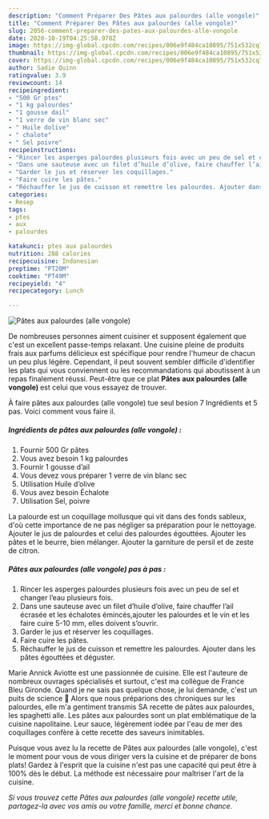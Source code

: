 ```yaml
---
description: "Comment Préparer Des Pâtes aux palourdes (alle vongole)"
title: "Comment Préparer Des Pâtes aux palourdes (alle vongole)"
slug: 2056-comment-preparer-des-pates-aux-palourdes-alle-vongole
date: 2020-10-19T04:25:58.978Z
image: https://img-global.cpcdn.com/recipes/006e9f484ca10895/751x532cq70/pates-aux-palourdes-alle-vongole-photo-principale-de-la-recette.jpg
thumbnail: https://img-global.cpcdn.com/recipes/006e9f484ca10895/751x532cq70/pates-aux-palourdes-alle-vongole-photo-principale-de-la-recette.jpg
cover: https://img-global.cpcdn.com/recipes/006e9f484ca10895/751x532cq70/pates-aux-palourdes-alle-vongole-photo-principale-de-la-recette.jpg
author: Sadie Quinn
ratingvalue: 3.9
reviewcount: 14
recipeingredient:
- "500 Gr ptes"
- "1 kg palourdes"
- "1 gousse dail"
- "1 verre de vin blanc sec"
- " Huile dolive"
- " chalote"
- " Sel poivre"
recipeinstructions:
- "Rincer les asperges palourdes plusieurs fois avec un peu de sel et changer l’eau plusieurs fois."
- "Dans une sauteuse avec un filet d’huile d’olive, faire chauffer l’ail écrasée et les échalotes émincés,ajouter les palourdes et le vin et les faire cuire 5-10 mm, elles doivent s’ouvrir."
- "Garder le jus et réserver les coquillages."
- "Faire cuire les pâtes."
- "Réchauffer le jus de cuisson et remettre les palourdes. Ajouter dans les pâtes égouttées et déguster."
categories:
- Resep
tags:
- ptes
- aux
- palourdes

katakunci: ptes aux palourdes 
nutrition: 288 calories
recipecuisine: Indonesian
preptime: "PT20M"
cooktime: "PT49M"
recipeyield: "4"
recipecategory: Lunch

---
```



![Pâtes aux palourdes (alle vongole)](https://img-global.cpcdn.com/recipes/006e9f484ca10895/751x532cq70/pates-aux-palourdes-alle-vongole-photo-principale-de-la-recette.jpg)

De nombreuses personnes aiment cuisiner et supposent également que c'est un excellent passe-temps relaxant. Une cuisine pleine de produits frais aux parfums délicieux est spécifique pour rendre l'humeur de chacun un peu plus légère. Cependant, il peut souvent sembler difficile d'identifier les plats qui vous conviennent ou les recommandations qui aboutissent à un repas finalement réussi. Peut-être que ce plat <strong> Pâtes aux palourdes (alle vongole) </strong> est celui que vous essayez de trouver.

<!--inarticleads1-->

À faire pâtes aux palourdes (alle vongole) tue seul besion 7 Ingrédients et 5 pas. Voici comment vous faire il.

##### Ingrédients de pâtes aux palourdes (alle vongole) :

1. Fournir 500 Gr pâtes
1. Vous avez besoin 1 kg palourdes
1. Fournir 1 gousse d’ail
1. Vous devez vous préparer 1 verre de vin blanc sec
1. Utilisation  Huile d’olive
1. Vous avez besoin  Échalote
1. Utilisation  Sel, poivre


La palourde est un coquillage mollusque qui vit dans des fonds sableux, d&#39;où cette importance de ne pas négliger sa préparation pour le nettoyage. Ajouter le jus de palourdes et celui des palourdes égouttées. Ajouter les pâtes et le beurre, bien mélanger. Ajouter la garniture de persil et de zeste de citron. 

<!--inarticleads2-->

##### Pâtes aux palourdes (alle vongole) pas à pas :

1. Rincer les asperges palourdes plusieurs fois avec un peu de sel et changer l’eau plusieurs fois.
1. Dans une sauteuse avec un filet d’huile d’olive, faire chauffer l’ail écrasée et les échalotes émincés,ajouter les palourdes et le vin et les faire cuire 5-10 mm, elles doivent s’ouvrir.
1. Garder le jus et réserver les coquillages.
1. Faire cuire les pâtes.
1. Réchauffer le jus de cuisson et remettre les palourdes. Ajouter dans les pâtes égouttées et déguster.


Marie Annick Aviotte est une passionnée de cuisine. Elle est l&#39;auteure de nombreux ouvrages spécialisés et surtout, c&#39;est ma collègue de France Bleu Gironde. Quand je ne sais pas quelque chose, je lui demande, c&#39;est un puits de science 🙂 Alors que nous préparions des chroniques sur les palourdes, elle m&#39;a gentiment transmis SA recette de pâtes aux palourdes, les spaghetti alle. Les pâtes aux palourdes sont un plat emblématique de la cuisine napolitaine. Leur sauce, légèrement iodée par l&#39;eau de mer des coquillages confère à cette recette des saveurs inimitables. 

<!--inarticleads1-->

<p>
Puisque vous avez lu la recette de Pâtes aux palourdes (alle vongole), c'est le moment pour vous de vous diriger vers la cuisine et de préparer de bons plats! Gardez à l'esprit que la cuisine n'est pas une capacité qui peut être à 100% dès le début. La méthode est nécessaire pour maîtriser l'art de la cuisine.
</p>

<p>
<i>Si vous trouvez cette Pâtes aux palourdes (alle vongole) recette utile, partagez-la avec vos amis ou votre famille, merci et bonne chance.</i>
</p>
